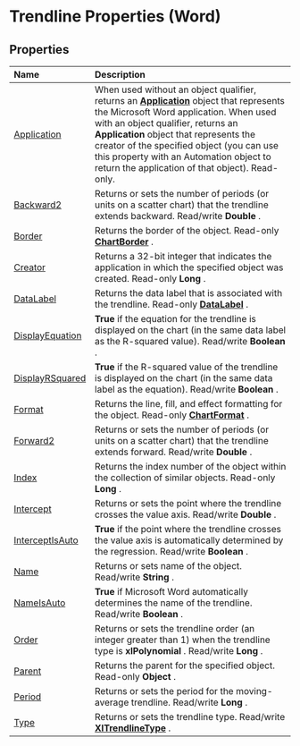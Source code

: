 
# Trendline Properties (Word)

## Properties



|**Name**|**Description**|
|:-----|:-----|
|[Application](c454ad36-f9b9-4092-2915-46e83820b453.md)|When used without an object qualifier, returns an  **[Application](d1cf6f8f-4e88-bf01-93b4-90a83f79cb44.md)** object that represents the Microsoft Word application. When used with an object qualifier, returns an **Application** object that represents the creator of the specified object (you can use this property with an Automation object to return the application of that object). Read-only.|
|[Backward2](41655a35-671d-363b-e980-589a1d53ffe1.md)|Returns or sets the number of periods (or units on a scatter chart) that the trendline extends backward. Read/write  **Double** .|
|[Border](43cf81c8-ad8d-fbd4-1b06-82e2490c8e10.md)|Returns the border of the object. Read-only  **[ChartBorder](eea90670-c599-2ec8-5b7b-c946a4bcd638.md)** .|
|[Creator](1f0308b2-6b1d-c2c7-337a-0bd723507692.md)|Returns a 32-bit integer that indicates the application in which the specified object was created. Read-only  **Long** .|
|[DataLabel](058f6bcc-bab7-709a-69a4-b9927116f6b3.md)|Returns the data label that is associated with the trendline. Read-only  **[DataLabel](b955596d-ac94-1e18-4e72-cdf090fc1f9e.md)** .|
|[DisplayEquation](c5534224-f7ff-2899-0d45-2c9fca8afbd8.md)| **True** if the equation for the trendline is displayed on the chart (in the same data label as the R-squared value). Read/write **Boolean** .|
|[DisplayRSquared](10f55d97-f9f2-953a-427b-b158abe268d7.md)| **True** if the R-squared value of the trendline is displayed on the chart (in the same data label as the equation). Read/write **Boolean** .|
|[Format](ee749a39-2b49-1e03-0b3d-08b781f136df.md)|Returns the line, fill, and effect formatting for the object. Read-only  **[ChartFormat](5f6546e8-c2fd-eec5-27a9-f2fd2c058f16.md)** .|
|[Forward2](a1135396-fca9-329f-27a7-964a305604b6.md)|Returns or sets the number of periods (or units on a scatter chart) that the trendline extends forward. Read/write  **Double** .|
|[Index](132420ce-4f1c-efa7-f538-3caa14f199e5.md)|Returns the index number of the object within the collection of similar objects. Read-only  **Long** .|
|[Intercept](d1b3c93b-4af4-96cf-c6ed-27a04d7204c2.md)|Returns or sets the point where the trendline crosses the value axis. Read/write  **Double** .|
|[InterceptIsAuto](71abda4e-9de5-71a0-1f0c-f7f81d7e024c.md)| **True** if the point where the trendline crosses the value axis is automatically determined by the regression. Read/write **Boolean** .|
|[Name](8651133f-3fff-e244-c6a8-e2ed637a855f.md)|Returns or sets name of the object. Read/write  **String** .|
|[NameIsAuto](83e61517-6255-252c-3fee-1a0415e8b741.md)| **True** if Microsoft Word automatically determines the name of the trendline. Read/write **Boolean** .|
|[Order](721ee9e7-2300-2c6a-3707-7b751d670ceb.md)|Returns or sets the trendline order (an integer greater than 1) when the trendline type is  **xlPolynomial** . Read/write **Long** .|
|[Parent](ebaaeaa4-1ecb-b11c-d417-6b91e5835c26.md)|Returns the parent for the specified object. Read-only  **Object** .|
|[Period](3e9a1a9d-4f88-1ba2-d2c7-ed4d1b6ec514.md)|Returns or sets the period for the moving-average trendline. Read/write  **Long** .|
|[Type](1f461dcc-242e-09a5-bc63-36f1a56af82d.md)|Returns or sets the trendline type. Read/write  **[XlTrendlineType](9ace4a00-2f01-ed25-0250-3a0ae2f4b6d7.md)** .|
